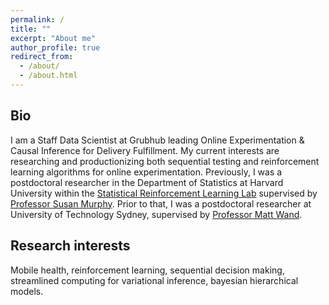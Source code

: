 ```yaml
---
permalink: /
title: ""
excerpt: "About me"
author_profile: true
redirect_from:
  - /about/
  - /about.html
---
```


## Bio

I am a Staff Data Scientist at Grubhub leading Online Experimentation & Causal Inference for Delivery Fulfillment.
My current interests are researching and productionizing both sequential testing and reinforcement learning
algorithms for online experimentation. Previously, I was a postdoctoral researcher in the Department of Statistics
at Harvard University within the
[Statistical Reinforcement Learning Lab](http://people.seas.harvard.edu/~samurphy/lab/overview.html)
supervised by [Professor Susan Murphy](http://people.seas.harvard.edu/~samurphy/). Prior to that, I was
a postdoctoral researcher at University of Technology Sydney, supervised by
[Professor Matt Wand](https://matt-p-wand.net/).

## Research interests

Mobile health, reinforcement learning, sequential decision making,
streamlined computing for variational inference, bayesian hierarchical models.
